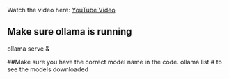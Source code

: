 Watch the video here: [YouTube Video](https://youtu.be/xVe87QpNE80)

## Make sure ollama is running
 ollama serve &

##Make sure you have the correct model name in the code.
ollama list # to see the models downloaded
